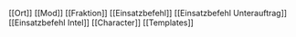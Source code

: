[[Ort]]
[[Mod]]
[[Fraktion]]
[[Einsatzbefehl]]
[[Einsatzbefehl Unterauftrag]]
[[Einsatzbefehl Intel]]
[[Character]]
[[Templates]]
